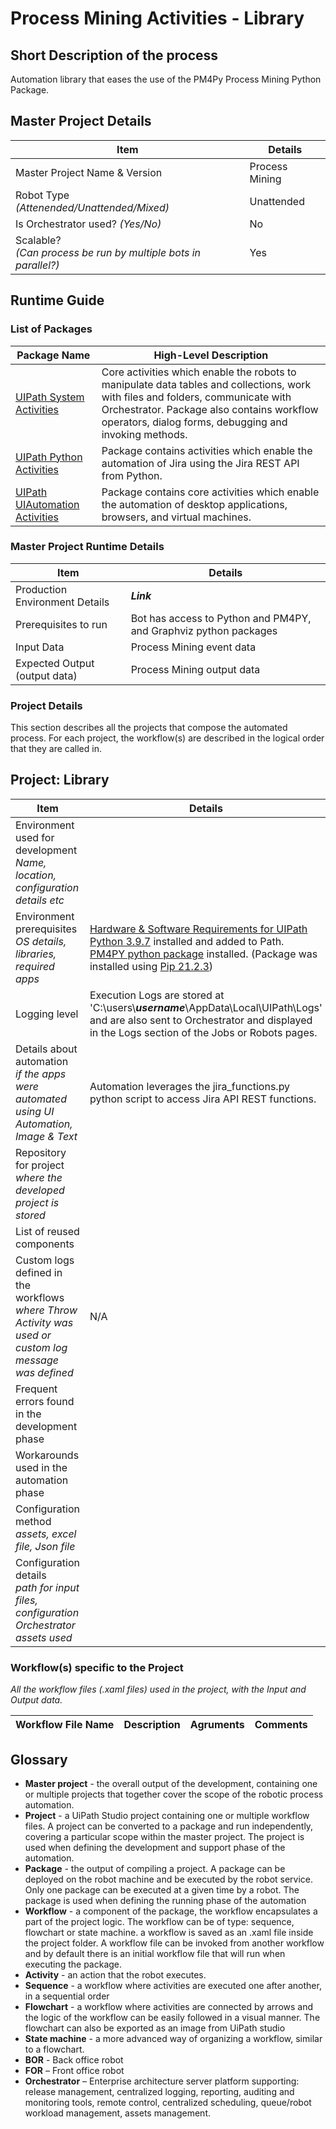 # Process Mining Activities - Library

## Short Description of the process
Automation library that eases the use of the PM4Py Process Mining Python Package.
## Master Project Details
Item | Details
--- | ---
Master Project Name & Version | Process Mining
Robot Type <br> *(Attenended/Unattended/Mixed)* | Unattended
Is Orchestrator used? *(Yes/No)* | No
Scalable? <br> *(Can process be run by multiple bots in parallel?)* | Yes

## Runtime Guide
### List of Packages
Package Name | High-Level Description
--- | ---
[UIPath System Activities](https://docs.uipath.com/activities/docs/about-the-system-activities-pack) | Core activities which enable the robots to manipulate data tables and collections, work with files and folders, communicate with Orchestrator. Package also contains workflow operators, dialog forms, debugging and invoking methods.
[UIPath Python Activities](https://docs.uipath.com/activities/docs/about-the-python-activities-pack) | Package contains activities which enable the automation of Jira using the Jira REST API from Python.
[UIPath UIAutomation Activities](https://docs.uipath.com/activities/docs/about-the-ui-automation-activities-pack) | Package contains core activities which enable the automation of desktop applications, browsers, and virtual machines.
### Master Project Runtime Details
Item | Details
--- | ---
Production Environment Details | ***Link***
Prerequisites to run | Bot has access to Python and PM4PY, and Graphviz python packages
Input Data | Process Mining event data
Expected Output (output data) | Process Mining output data 

### **Project Details**
This section describes all the projects that compose the automated process. 
For each project, the workflow(s) are described in the logical order that they are called in.<br>

## Project: Library
Item | Details
--- | ---
Environment used for development <br> *Name, location, configuration details etc* | 
Environment prerequisites <br> *OS details, libraries, required apps* | [Hardware & Software Requirements for UIPath](https://docs.uipath.com/installation-and-upgrade/docs/robot-hardware-and-software-requirements) <br> [Python 3.9.7](https://www.python.org/downloads/release/python-397/) installed and added to Path. <br> [PM4PY python package]() installed. (Package was installed using [Pip 21.2.3](https://pip.pypa.io/))
Logging level | Execution Logs are stored at 'C:\users\\***username***\AppData\Local\UIPath\Logs' and are also sent to Orchestrator and displayed in the Logs section of the Jobs or Robots pages.
Details about automation <br> *if the apps were automated using UI Automation, Image & Text* | Automation leverages the jira_functions.py python script to access Jira API REST functions.
Repository for project <br> *where the developed project is stored* |
List of reused components | 
Custom logs defined in the workflows <br> *where Throw Activity was used or custom log message was defined* | N/A
Frequent errors found in the development phase | 
Workarounds used in the automation phase | 
Configuration method <br> *assets, excel file, Json file* | 
Configuration details <br> *path for input files, configuration Orchestrator assets used* |

### Workflow(s) specific to the Project 
*All the workflow files (.xaml files) used in the project, with the Input and Output data.*

Workflow File Name | Description | Agruments | Comments
--- | --- | --- | ---

## **Glossary**

- **Master project** - the overall output of the development, containing one or multiple projects that together cover the scope of the robotic process automation.
 - **Project** - a UiPath Studio project containing one or multiple workflow files. A project can be converted to a package and run independently, covering a particular scope within the master project. The project is used when defining the development and support phase of the automation.
 - **Package** - the output of compiling a project. A package can be deployed on the robot machine and be executed by the robot service. Only one package can be executed at a given time by a robot. The package is used when defining the running phase of the automation
- **Workflow** - a component of the package, the workflow encapsulates a part of the project logic. The workflow can be of type: sequence, flowchart or state machine. a workflow is saved as an .xaml file inside the project folder. A workflow file can be invoked from another workflow and by default there is an initial workflow file that will run when executing the package.
- **Activity** - an action that the robot executes.
- **Sequence** - a workflow where activities are executed one after another, in a sequential order
- **Flowchart** - a workflow where activities are connected by arrows and the logic of the workflow can be easily followed in a visual manner. The flowchart can also be exported as an image from UiPath studio
- **State machine** - a more advanced way of organizing a workflow, similar to a flowchart.
- **BOR** - Back office robot 
- **FOR** – Front office robot
- **Orchestrator** – Enterprise architecture server platform supporting: release management, centralized logging, reporting, auditing and monitoring tools, remote control, centralized scheduling, queue/robot workload management, assets management.

